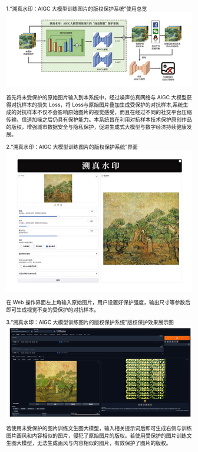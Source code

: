 1.“溯真水印：AIGC 大模型训练图片的版权保护系统”使用总览
![image](https://github.com/Penglianfeng/VeriTraceWatermark-Engine/blob/main/VeriTraceWatermark-Engine/%E6%80%BB%E8%A7%88%E5%9B%BE.png)

首先将未受保护的原始图片输入到本系统中，经过噪声仿真网络与 AIGC 大模型获得对抗样本的损失 Loss，将 Loss与原始图片叠加生成受保护的对抗样本,系统生成的对抗样本不仅不会影响原始图片的视觉感受，而且在经过不同的社交平台压缩传输，信道加噪之后仍具有保护能力。本系统旨在利用对抗样本技术保护原创作品的版权，增强城市数据安全与隐私保护，促进生成式大模型与数字经济持续健康发展。

2.“溯真水印：AIGC 大模型训练图片的版权保护系统”界面
![image](https://github.com/Penglianfeng/VeriTraceWatermark-Engine/blob/main/VeriTraceWatermark-Engine/GUI.png)

在 Web 操作界面左上角输入原始图片，用户设置好保护强度，输出尺寸等参数后即可生成视觉不变的受保护的对抗样本。

3.“溯真水印：AIGC 大模型训练图片的版权保护系统”版权保护效果展示图
![image](https://github.com/13859/WatermarkVaccine_AIGC/blob/master/效果图.png)

若使用未受保护的图片训练文生图大模型，输入相关提示词后即可生成右侧与训练图片画风和内容相似的图片，侵犯了原始图片的版权。若使用受保护的图片训练文生图大模型，无法生成画风与内容相似的图片，有效保护了图片的版权。
